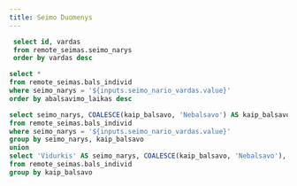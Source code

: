 ```yaml
---
title: Seimo Duomenys
---
```


```sql seimo_narys
 select id, vardas
 from remote_seimas.seimo_narys
 order by vardas desc
 ```

<Dropdown
  data={seimo_narys}
  name=seimo_nario_vardas
  value=vardas 
  title="Pasirinkite seimo narį" 
  defaultValue="Agnė Bilotaitė">
</Dropdown>

```sql balsavimai
select *
from remote_seimas.bals_individ
where seimo_narys = '${inputs.seimo_nario_vardas.value}'
order by abalsavimo_laikas desc
```

<DataTable data={balsavimai} rows=15 search=true>
  <Column id=kaip_balsavo title="Balsas" contentType=colorscale scaleColumn=bals_int scaleColor={['#CA7373','#D7B26D','#3C552D']} colorMid=0/>
  <Column id=klausimu_grupes title="Klausimas" wrap=true/>
  <Column id=balsuota_del title="Balsuota dėl" wrap=true/>
  <Column id=rezultatas title="Rezultatas"/>
  <Column id=abalsavimo_laikas title="Data"/>
</DataTable>
<!-- balsavimai:
balsavimo pavadinimas, kaip balsavo, data, rezultatas, kaip balsavo frakcijos -->

```sql balsavimai_pie
select seimo_narys, COALESCE(kaip_balsavo, 'Nebalsavo') AS kaip_balsavo, count(*) / sum(count(*)) over() AS bals_pct
from remote_seimas.bals_individ
where seimo_narys = '${inputs.seimo_nario_vardas.value}'
group by seimo_narys, kaip_balsavo
union
select 'Vidurkis' AS seimo_narys, COALESCE(kaip_balsavo, 'Nebalsavo'), count(*) / sum(count(*)) over() AS bals_pct
from remote_seimas.bals_individ
group by kaip_balsavo
```

<BarChart 
    data={balsavimai_pie}
    x=seimo_narys
    y=bals_pct
    series=kaip_balsavo
    swapXY=false
    yFmt=pct
/>